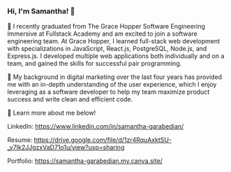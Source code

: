 ### Hi, I'm Samantha! 👋

🌱  I recently graduated from The Grace Hopper Software Engineering Immersive at Fullstack Academy and am excited to join a software engineering team. At Grace Hopper, I learned full-stack web development with specializations in JavaScript, React.js, PostgreSQL, Node.js, and Express.js. I developed multiple web applications both individually and on a team, and gained the skills for successful pair programming. 

🌸  My background in digital marketing over the last four years has provided me with an in-depth understanding of the user experience, which I enjoy leveraging as a software developer to help my team maximize product success and write clean and efficient code.

🐝 Learn more about me below! 

LinkedIn:
https://www.linkedin.com/in/samantha-garabedian/

Resume:
https://drive.google.com/file/d/1zr4RquAxktSU-_v7Ik2JJgzxVaD71o1u/view?usp=sharing

Portfolio:
https://samantha-garabedian.my.canva.site/
